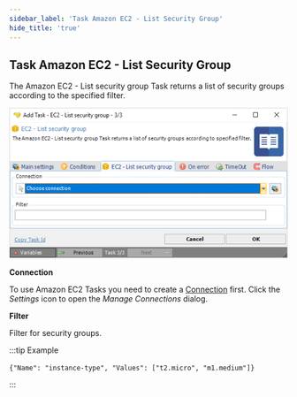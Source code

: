 ```yaml
---
sidebar_label: 'Task Amazon EC2 - List Security Group'
hide_title: 'true'
---
```


## Task Amazon EC2 - List Security Group

The Amazon EC2 - List security group Task returns a list of security groups according to the specified filter.

![](../../../../../static/img/taskamazonec2listsecuritygroup.png)

**Connection**

To use Amazon EC2 Tasks you need to create a [Connection](../../global-connections) first. Click the *Settings* icon to open the *Manage Connections* dialog.
 
**Filter**

Filter for security groups. 

:::tip Example

`{"Name": "instance-type", "Values": ["t2.micro", "m1.medium"]}`

:::